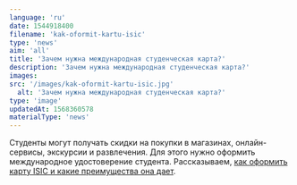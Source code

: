 ```yaml
---
language: 'ru'
date: 1544918400
filename: 'kak-oformit-kartu-isic'
type: 'news'
aim: 'all'
title: 'Зачем нужна международная студенческая карта?'
description: 'Зачем нужна международная студенческая карта?'
images:
src: '/images/kak-oformit-kartu-isic.jpg'
  alt: 'Зачем нужна международная студенческая карта?'
type: 'image'
updatedAt: 1568360578
materialType: 'news'
---
```

Студенты могут получать скидки на покупки в магазинах, онлайн-сервисы, экскурсии и развлечения. Для этого нужно оформить международное удостоверение студента. Рассказываем, [как оформить карту ISIC и какие преимущества она дает](https://vk.com/@physvsu-kak-i-zachem-poluchit-mezhdunarodnuu-studencheskuu-kartu).
